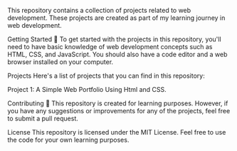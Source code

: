 This repository contains a collection of projects related to web development. These projects are created as part of my learning journey in web development.

Getting Started 🚀 To get started with the projects in this repository, you'll need to have basic knowledge of web development concepts such as HTML, CSS, and JavaScript. You should also have a code editor and a web browser installed on your computer.

Projects Here's a list of projects that you can find in this repository:

Project 1: A Simple Web Portfolio Using Html and CSS.

Contributing 🛂 This repository is created for learning purposes. However, if you have any suggestions or improvements for any of the projects, feel free to submit a pull request.

License This repository is licensed under the MIT License. Feel free to use the code for your own learning purposes.
